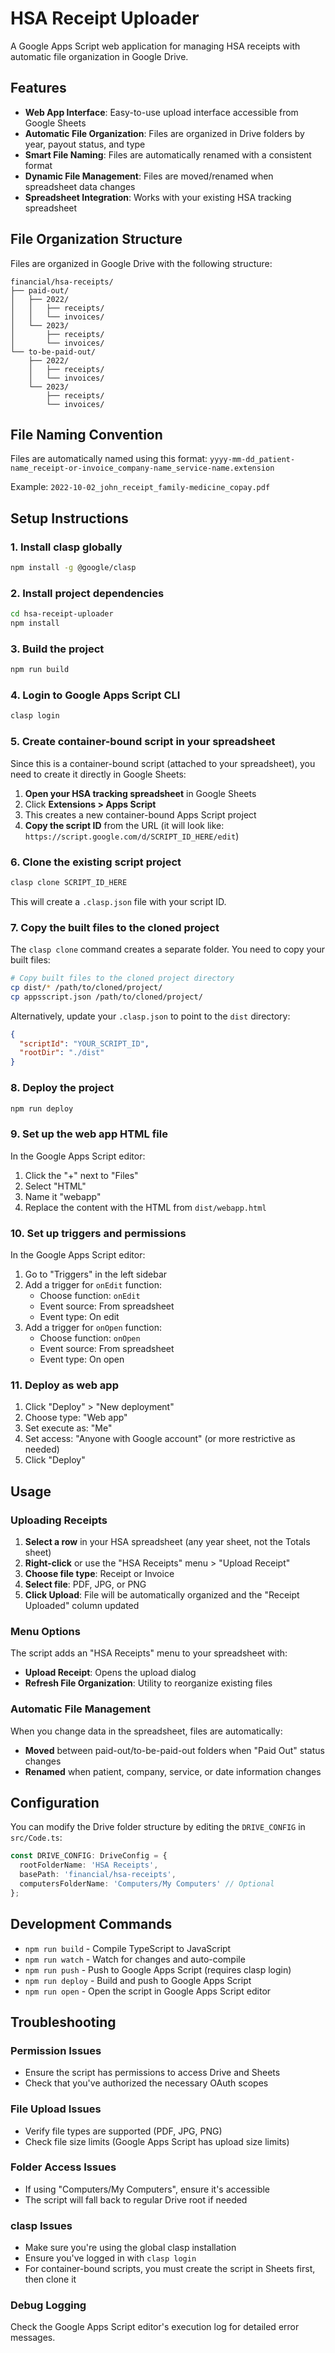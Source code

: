 # HSA Receipt Uploader

A Google Apps Script web application for managing HSA receipts with automatic file organization in Google Drive.

## Features

- **Web App Interface**: Easy-to-use upload interface accessible from Google Sheets
- **Automatic File Organization**: Files are organized in Drive folders by year, payout status, and type
- **Smart File Naming**: Files are automatically renamed with a consistent format
- **Dynamic File Management**: Files are moved/renamed when spreadsheet data changes
- **Spreadsheet Integration**: Works with your existing HSA tracking spreadsheet

## File Organization Structure

Files are organized in Google Drive with the following structure:
```
financial/hsa-receipts/
├── paid-out/
│   ├── 2022/
│   │   ├── receipts/
│   │   └── invoices/
│   └── 2023/
│       ├── receipts/
│       └── invoices/
└── to-be-paid-out/
    ├── 2022/
    │   ├── receipts/
    │   └── invoices/
    └── 2023/
        ├── receipts/
        └── invoices/
```

## File Naming Convention

Files are automatically named using this format:
`yyyy-mm-dd_patient-name_receipt-or-invoice_company-name_service-name.extension`

Example: `2022-10-02_john_receipt_family-medicine_copay.pdf`

## Setup Instructions

### 1. Install clasp globally
```bash
npm install -g @google/clasp
```

### 2. Install project dependencies
```bash
cd hsa-receipt-uploader
npm install
```

### 3. Build the project
```bash
npm run build
```

### 4. Login to Google Apps Script CLI
```bash
clasp login
```

### 5. Create container-bound script in your spreadsheet

Since this is a container-bound script (attached to your spreadsheet), you need to create it directly in Google Sheets:

1. **Open your HSA tracking spreadsheet** in Google Sheets
2. Click **Extensions > Apps Script**
3. This creates a new container-bound Apps Script project
4. **Copy the script ID** from the URL (it will look like: `https://script.google.com/d/SCRIPT_ID_HERE/edit`)

### 6. Clone the existing script project
```bash
clasp clone SCRIPT_ID_HERE
```

This will create a `.clasp.json` file with your script ID.

### 7. Copy the built files to the cloned project

The `clasp clone` command creates a separate folder. You need to copy your built files:

```bash
# Copy built files to the cloned project directory
cp dist/* /path/to/cloned/project/
cp appsscript.json /path/to/cloned/project/
```

Alternatively, update your `.clasp.json` to point to the `dist` directory:
```json
{
  "scriptId": "YOUR_SCRIPT_ID",
  "rootDir": "./dist"
}
```

### 8. Deploy the project
```bash
npm run deploy
```

### 9. Set up the web app HTML file

In the Google Apps Script editor:
1. Click the "+" next to "Files"
2. Select "HTML"
3. Name it "webapp"
4. Replace the content with the HTML from `dist/webapp.html`

### 10. Set up triggers and permissions

In the Google Apps Script editor:
1. Go to "Triggers" in the left sidebar
2. Add a trigger for `onEdit` function:
   - Choose function: `onEdit`
   - Event source: From spreadsheet
   - Event type: On edit
3. Add a trigger for `onOpen` function:
   - Choose function: `onOpen`
   - Event source: From spreadsheet
   - Event type: On open

### 11. Deploy as web app

1. Click "Deploy" > "New deployment"
2. Choose type: "Web app"
3. Set execute as: "Me"
4. Set access: "Anyone with Google account" (or more restrictive as needed)
5. Click "Deploy"

## Usage

### Uploading Receipts

1. **Select a row** in your HSA spreadsheet (any year sheet, not the Totals sheet)
2. **Right-click** or use the "HSA Receipts" menu > "Upload Receipt"
3. **Choose file type**: Receipt or Invoice
4. **Select file**: PDF, JPG, or PNG
5. **Click Upload**: File will be automatically organized and the "Receipt Uploaded" column updated

### Menu Options

The script adds an "HSA Receipts" menu to your spreadsheet with:
- **Upload Receipt**: Opens the upload dialog
- **Refresh File Organization**: Utility to reorganize existing files

### Automatic File Management

When you change data in the spreadsheet, files are automatically:
- **Moved** between paid-out/to-be-paid-out folders when "Paid Out" status changes
- **Renamed** when patient, company, service, or date information changes

## Configuration

You can modify the Drive folder structure by editing the `DRIVE_CONFIG` in `src/Code.ts`:

```typescript
const DRIVE_CONFIG: DriveConfig = {
  rootFolderName: 'HSA Receipts',
  basePath: 'financial/hsa-receipts',
  computersFolderName: 'Computers/My Computers' // Optional
};
```

## Development Commands

- `npm run build` - Compile TypeScript to JavaScript
- `npm run watch` - Watch for changes and auto-compile
- `npm run push` - Push to Google Apps Script (requires clasp login)
- `npm run deploy` - Build and push to Google Apps Script
- `npm run open` - Open the script in Google Apps Script editor

## Troubleshooting

### Permission Issues
- Ensure the script has permissions to access Drive and Sheets
- Check that you've authorized the necessary OAuth scopes

### File Upload Issues
- Verify file types are supported (PDF, JPG, PNG)
- Check file size limits (Google Apps Script has upload size limits)

### Folder Access Issues
- If using "Computers/My Computers", ensure it's accessible
- The script will fall back to regular Drive root if needed

### clasp Issues
- Make sure you're using the global clasp installation
- Ensure you've logged in with `clasp login`
- For container-bound scripts, you must create the script in Sheets first, then clone it

### Debug Logging
Check the Google Apps Script editor's execution log for detailed error messages.